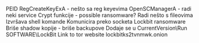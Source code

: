 PEID
RegCreateKeyExA - nešto sa reg keyevima
OpenSCManagerA - radi neki service
Crypt funkcije - possible ransomware?
Radi nešto s fileovima
Izvršava shell komande
Komunicira preko socketa
Lockbit ransomware
Briše shadow kopije - briše backupove
Dodaje se u CurrentVersion\\Run
SOFTWARE\\LockBit
Link to tor website lockbitks2tvnmwk.onion
